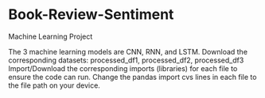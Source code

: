 # Book-Review-Sentiment
Machine Learning Project

The 3 machine learning models are CNN, RNN, and LSTM.
Download the corresponding datasets: processed_df1, processed_df2, processed_df3
Import/Download the corresponding imports (libraries) for each file to ensure the code can run.
Change the pandas import cvs lines in each file to the file path on your device.

